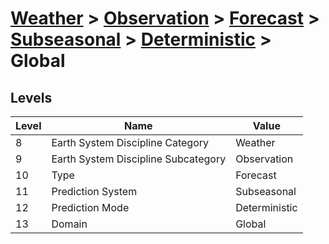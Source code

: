 # [Weather](../../../../..) > [Observation](../../../..) > [Forecast](../../..) > [Subseasonal](../..) > [Deterministic](..) > Global

## Levels

| Level | Name | Value |
|-----|-----|-----|
| 8 | Earth System Discipline Category | Weather |
| 9 | Earth System Discipline Subcategory | Observation |
| 10 | Type | Forecast |
| 11 | Prediction System | Subseasonal |
| 12 | Prediction Mode | Deterministic |
| 13 | Domain | Global |
